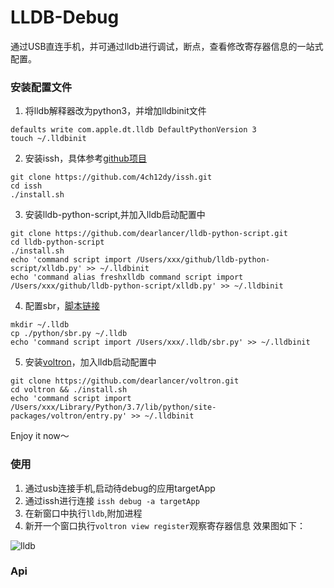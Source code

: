 # LLDB-Debug
通过USB直连手机，并可通过lldb进行调试，断点，查看修改寄存器信息的一站式配置。
### 安装配置文件
1. 将lldb解释器改为python3，并增加lldbinit文件
```
defaults write com.apple.dt.lldb DefaultPythonVersion 3
touch ~/.lldbinit
```
2. 安装issh，具体参考[github项目](https://github.com/4ch12dy/issh)
```
git clone https://github.com/4ch12dy/issh.git
cd issh
./install.sh
```
3. 安装lldb-python-script,并加入lldb启动配置中
```
git clone https://github.com/dearlancer/lldb-python-script.git
cd lldb-python-script
./install.sh
echo 'command script import /Users/xxx/github/lldb-python-script/xlldb.py' >> ~/.lldbinit
echo 'command alias freshxlldb command script import /Users/xxx/github/lldb-python-script/xlldb.py' >> ~/.lldbinit
```
4. 配置sbr，[脚本链接](https://github.com/dearlancer/LLDB-Debug/python/sbr.py)
```
mkdir ~/.lldb
cp ./python/sbr.py ~/.lldb
echo 'command script import /Users/xxx/.lldb/sbr.py' >> ~/.lldbinit
```
5. 安装[voltron](https://github.com/dearlancer/voltron.git)，加入lldb启动配置中
```
git clone https://github.com/dearlancer/voltron.git
cd voltron && ./install.sh
echo 'command script import /Users/xxx/Library/Python/3.7/lib/python/site-packages/voltron/entry.py' >> ~/.lldbinit
```
Enjoy it now～
### 使用
1. 通过usb连接手机,启动待debug的应用targetApp
2. 通过issh进行连接 ```issh debug -a targetApp```
3. 在新窗口中执行```lldb```,附加进程
4. 新开一个窗口执行```voltron view register```观察寄存器信息
效果图如下：

![lldb](https://github.com/dearlancer/img/debug.jpg)

### Api
